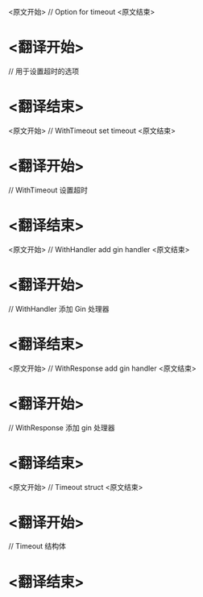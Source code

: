 
<原文开始>
// Option for timeout
<原文结束>

# <翻译开始>
// 用于设置超时的选项
# <翻译结束>


<原文开始>
// WithTimeout set timeout
<原文结束>

# <翻译开始>
// WithTimeout 设置超时
# <翻译结束>


<原文开始>
// WithHandler add gin handler
<原文结束>

# <翻译开始>
// WithHandler 添加 Gin 处理器
# <翻译结束>


<原文开始>
// WithResponse add gin handler
<原文结束>

# <翻译开始>
// WithResponse 添加 gin 处理器
# <翻译结束>


<原文开始>
// Timeout struct
<原文结束>

# <翻译开始>
// Timeout 结构体
# <翻译结束>

